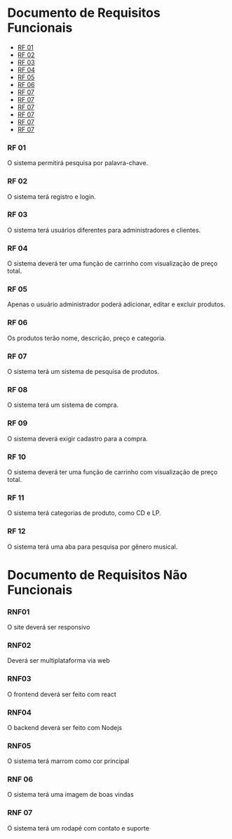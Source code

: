 # Documento de Requisitos Funcionais

- [RF 01](#RF-01)
- [RF 02](#RF-02)
- [RF 03](#RF-03)
- [RF 04](#RF-04)
- [RF 05](#RF-05)
- [RF 06](#RF-06)
- [RF 07](#RF-07)
- [RF 07](#RF-08)
- [RF 07](#RF-09)
- [RF 07](#RF-10)
- [RF 07](#RF-11)
- [RF 07](#RF-12)

### RF 01
O sistema permitirá pesquisa por palavra-chave.

### RF 02
O sistema terá registro e login.

### RF 03
O sistema terá usuários diferentes para administradores e clientes.

### RF 04 
O sistema deverá ter uma função de carrinho com visualização de preço total.

### RF 05
Apenas o usuário administrador poderá adicionar, editar e excluir produtos.

### RF 06
Os produtos terão nome, descrição, preço e categoria.

### RF 07
O sistema terá um sistema de pesquisa de produtos.

### RF 08
O sistema terá um sistema de compra.

### RF 09
O sistema deverá exigir cadastro para a compra.

### RF 10
O sistema deverá ter uma função de carrinho com visualização de preço total.

### RF 11
O sistema terá categorias de produto, como CD e LP.

### RF 12
O sistema terá uma aba para pesquisa por gênero musical.

# Documento de Requisitos Não Funcionais

### RNF01
O site deverá ser responsivo

### RNF02
Deverá ser multiplataforma via web

### RNF03
O frontend deverá ser feito com react 

### RNF04
O backend deverá ser feito com Nodejs

### RNF05
O sistema terá marrom como cor principal

### RNF 06
O sistema terá uma imagem de boas vindas

### RNF 07
O sistema terá um rodapé com contato e suporte
